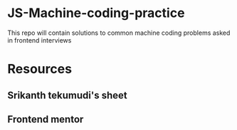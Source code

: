 # JS-Machine-coding-practice
This repo will contain solutions to common machine coding problems asked in frontend interviews

# Resources
## Srikanth tekumudi's sheet
## Frontend mentor
